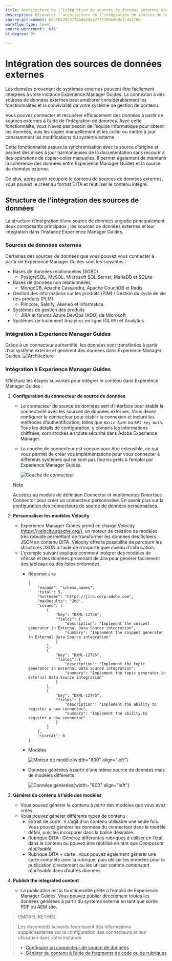 ```yaml
---
title: Architecture de l’intégration de sources de données externes dans AEM Guides
description: Découvrez l’architecture de l’intégration de sources de données externes dans AEM Guides.
source-git-commit: b0cf652023770eda24ea27ff105ed6dc2cdd1f08
workflow-type: tm+mt
source-wordcount: '646'
ht-degree: 0%

---
```


# Intégration des sources de données externes

Les données provenant de systèmes externes peuvent être facilement intégrées à votre instance Experience Manager Guides. La connexion à des sources de données externes peut améliorer considérablement les fonctionnalités et la convivialité de votre système de gestion de contenu.


Vous pouvez connecter et récupérer efficacement des données à partir de sources externes à l’aide de l’intégration de données. Avec cette fonctionnalité, vous n’avez pas besoin de l’équipe informatique pour obtenir les données, puis les copier manuellement et les coller ou mettre à jour constamment les modifications du système externe.

Cette fonctionnalité assure la synchronisation avec la source d’origine et permet des mises à jour harmonieuses de la documentation sans recourir à des opérations de copier-coller manuelles. Il permet également de maintenir la cohérence des données entre Experience Manager Guides et la source de données externe.

De plus, après avoir récupéré le contenu de sources de données externes, vous pouvez le créer au format DITA et réutiliser le contenu intégré.


## Structure de l’intégration des sources de données

La structure d’intégration d’une source de données englobe principalement deux composants principaux : les sources de données externes et leur intégration dans l’instance Experience Manager Guides.

### Sources de données externes

Certaines des sources de données que vous pouvez vous connecter à partir de Experience Manager Guides sont les suivantes :

- Bases de données relationnelles (SGBD)
   - PostgreSQL, MySQL, Microsoft SQL Server, MariaDB et SQLite
- Bases de données non relationnelles
   - MongoDB, Apache Cassandra, Apache CouchDB et Redis
- Gestion des informations sur les produits (PIM) / Gestion du cycle de vie des produits (PLM)
   - Pimcore, Salsify, Akeneo et Informatica
- Systèmes de gestion des produits
   - JIRA et forums Azure DevOps (ADO) de Microsoft
- Systèmes de traitement Analytics en ligne (OLAP) et Analytics

### Intégration à Experience Manager Guides



Grâce à un connecteur authentifié, les données sont transférées à partir d’un système externe et génèrent des données dans Experience Manager Guides.
![Architecture](assets/konnect-architecture.png)


### Intégration à Experience Manager Guides

Effectuez les étapes suivantes pour intégrer le contenu dans Experience Manager Guides :

1. **Configuration du connecteur de source de données**
   - Le connecteur de source de données sert d’interface pour établir la connectivité avec les sources de données externes. Vous devez configurer le connecteur pour établir la connexion et inclure les méthodes d’authentification, telles que `Basic Auth` ou `API key Auth`. Tous les détails de configuration, y compris les informations chiffrées, sont stockés en toute sécurité dans Adobe Experience Manager.
   - La couche de connecteur est conçue pour être extensible, ce qui vous permet de créer vos implémentations pour vous connecter à différents systèmes qui ne sont pas fournis prêts à l’emploi par Experience Manager Guides.

     ![Couche de connecteur](assets/data-source-connector-layer.jpg)
   >[!NOTE]
   >
   > Accédez au module de définition Connector et implémentez l’interface Connector pour créer un connecteur personnalisé. En savoir plus sur la [configuration des connecteurs de source de données personnalisés](./conf-custom-data-source-connector.md).

1. **Personnaliser les modèles Velocity**

   - Experience Manager Guides prend en charge Velocity (https://velocity.apache.org/), un moteur de création de modèles très robuste permettant de transformer les données des fichiers JSON en contenu DITA. Velocity offre la possibilité de parcourir les structures JSON à l’aide de n’importe quel niveau d’imbrication.
   - L’exemple suivant explique comment intégrer des modèles de vitesse et des données provenant de Jira pour générer facilement des tableaux ou des listes ordonnées.
      - Réponse Jira

        ```
        {
            "expand": "schema,names",
            "total": 5,
            "hostname": "https://jira.corp.adobe.com",
            "maxResults": "200",
            "issues": [
                {
                    "key": "DXML-12756",
                    "fields": {
                        "description": "Implement the snippet generator in External Data Source integration",
                        "summary": "Implement the snippet generator in External Data Source integration"
                    }
                },
                {
                    "key": "DXML-12755",
                    "fields": {
                        "description": "Implement the topic generator in External Data Source integration",
                        "summary": "Implement the topic generator in External Data Source integration"
                    }
                },
                {
                    "key": "DXML-12745",
                    "fields": {
                        "description": "Implement the ability to register a new connector",
                        "summary": "Implement the ability to register a new connector"
                    }
                }
            ],
            "startAt": 0
        }
        ```

      - Modèles

        ![Moteur de modèle](assets/data-source-TemplatingEngine.png){width="800" align="left"}
      - Données générées à partir d’une même source de données mais de modèles différents

        ![Données générées](assets/data-source-templates-topics.png){width="800" align="left"}

1. **Générer du contenu à l’aide des modèles**
   - Vous pouvez générer le contenu à partir des modèles que vous avez créés.
   - Vous pouvez générer différents types de contenu :
      - Extrait de code : il s’agit d’un contenu utilisable une seule fois. Vous pouvez générer les données du connecteur dans le modèle défini, puis les incorporer dans la balise désirable.
      - Rubrique DITA : Générez différentes rubriques à utiliser en l’état dans le contenu ou pouvez être réutilisé en tant que *Composant réutilisable*.
      - Rubrique DITA + carte : vous pouvez également générer une carte complète avec la rubrique, puis utiliser les données pour la publication directement ou les utiliser comme *composant réutilisable* dans d’autres données.


1. **Publish the integrated content**
   - La publication est la fonctionnalité prête à l’emploi de Experience Manager Guides. Vous pouvez publier directement toutes les données générées à partir du système externe en tant que sortie PDF ou AEM site.

>[!MORELIKETHIS]
>
> Les documents suivants fournissent des informations supplémentaires sur la configuration des connecteurs et leur utilisation dans votre instance.
> - [Configurer un connecteur de source de données](../../../install-guide/conf-data-source-connector-tools.md)
> - [Générer du contenu à l’aide de fragments de code ou de rubriques](../../../user-guide/web-editor-content-snippet.md)